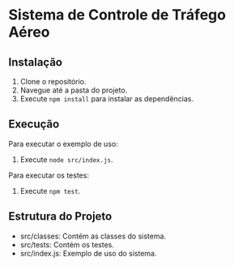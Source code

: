 # Sistema de Controle de Tráfego Aéreo

## Instalação

1. Clone o repositório.
2. Navegue até a pasta do projeto.
3. Execute `npm install` para instalar as dependências.

## Execução

Para executar o exemplo de uso:
1. Execute `node src/index.js`.

Para executar os testes:
1. Execute `npm test`.

## Estrutura do Projeto

- src/classes: Contém as classes do sistema.
- src/tests: Contém os testes.
- src/index.js: Exemplo de uso do sistema.
